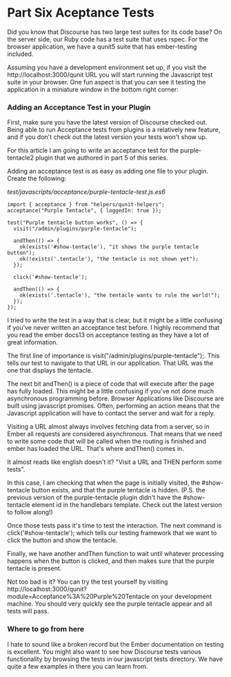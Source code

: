 # Part Six Aceptance Tests

Did you know that Discourse has two large test suites for its code base? On the server side, our Ruby code has a test suite that uses rspec. For the browser application, we have a qunit5 suite that has ember-testing included.

Assuming you have a development environment set up, if you visit the http://localhost:3000/qunit URL you will start running the Javascript test suite in your browser. One fun aspect is that you can see it testing the application in a miniature window in the bottom right corner:

### Adding an Acceptance Test in your Plugin

First, make sure you have the latest version of Discourse checked out. Being able to run Acceptance tests from plugins is a relatively new feature, and if you don't check out the latest version your tests won't show up.

For this article I am going to write an acceptance test for the purple-tentacle2 plugin that we authored in part 5 of this series.

Adding an acceptance test is as easy as adding one file to your plugin. Create the following:

_test/javascripts/acceptance/purple-tentacle-test.js.es6_

    import { acceptance } from "helpers/qunit-helpers";
    acceptance("Purple Tentacle", { loggedIn: true });

    test("Purple tentacle button works", () => {
      visit("/admin/plugins/purple-tentacle");

      andThen(() => {
        ok(exists('#show-tentacle'), "it shows the purple tentacle button");
        ok(!exists('.tentacle'), "the tentacle is not shown yet");
      });

      click('#show-tentacle');

      andThen(() => {
        ok(exists('.tentacle'), "the tentacle wants to rule the world!");
      });
    });

I tried to write the test in a way that is clear, but it might be a little confusing if you've never written an acceptance test before. I highly recommend that you read the ember docs13 on acceptance testing as they have a lot of great information.

The first line of importance is visit("/admin/plugins/purple-tentacle");. This tells our test to navigate to that URL in our application. That URL was the one that displays the tentacle.

The next bit andThen() is a piece of code that will execute after the page has fully loaded. This might be a little confusing if you've not done much asynchronous programming before. Browser Applications like Discourse are built using javascript promises. Often, performing an action means that the Javascript application will have to contact the server and wait for a reply.

Visiting a URL almost always involves fetching data from a server, so in Ember all requests are considered asynchronous. That means that we need to write some code that will be called when the routing is finished and ember has loaded the URL. That's where andThen() comes in.

It almost reads like english doesn't it? "Visit a URL and THEN perform some tests".

In this case, I am checking that when the page is initially visited, the #show-tentacle button exists, and that the purple tentacle is hidden. (P.S. the previous version of the purple-tentacle plugin didn't have the #show-tentacle element id in the handlebars template. Check out the latest version to follow along!)

Once those tests pass it's time to test the interaction. The next command is click('#show-tentacle'); which tells our testing framework that we want to click the button and show the tentacle.

Finally, we have another andThen function to wait until whatever processing happens when the button is clicked, and then makes sure that the purple tentacle is present.

Not too bad is it? You can try the test yourself by visiting http://localhost:3000/qunit?module=Acceptance%3A%20Purple%20Tentacle on your development machine. You should very quickly see the purple tentacle appear and all tests will pass.

### Where to go from here

I hate to sound like a broken record but the Ember documentation on testing is excellent. You might also want to see how Discourse tests various functionality by browsing the tests in our javascript tests directory. We have quite a few examples in there you can learn from.
